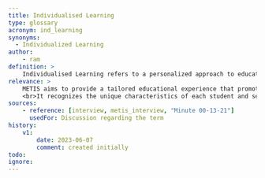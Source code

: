 ```yaml
---
title: Individualised Learning
type: glossary
acronym: ind_learning
synonyms:
  - Individualized Learning
author: 
    - ram
definition: >
    Individualised Learning refers to a personalized approach to education that tailors instruction, content, and learning experiences to meet the unique needs, preferences, and abilities of each learner.
relevance: >
    METIS aims to provide a tailored educational experience that promotes student engagement, motivation, and academic growth. 
    <br>It recognizes the unique characteristics of each student and seeks to optimize their learning outcomes by accommodating their individual needs, preferences, and learning styles.
sources:
    - reference: [interview, metis_interview, "Minute 00-13-21"]
      usedFor: Discussion regarding the term
history:
    v1:
        date: 2023-06-07
        comment: created initially
todo:
ignore: 
---
```

